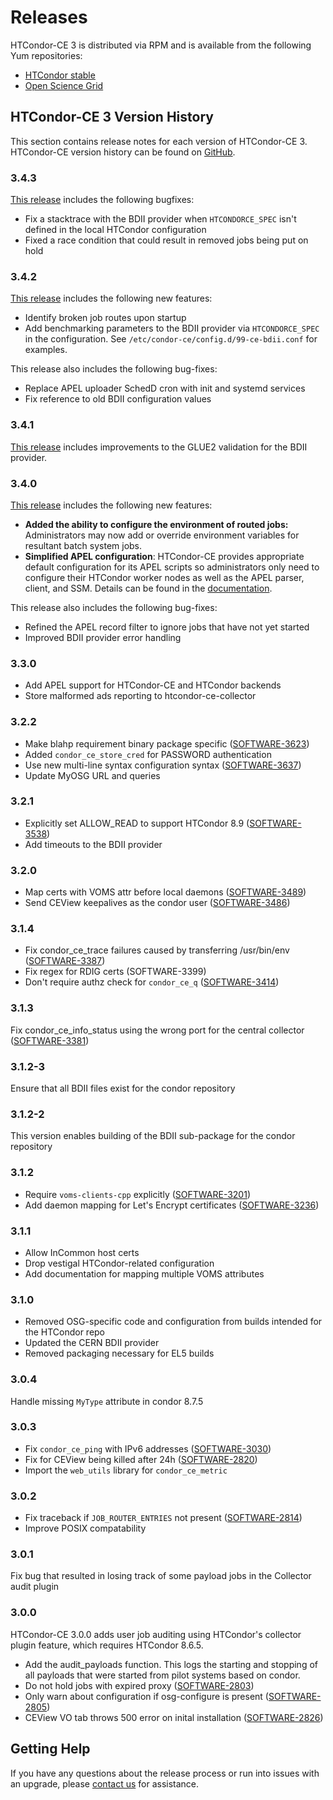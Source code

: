 Releases
========

HTCondor-CE 3 is distributed via RPM and is available from the following Yum repositories:

- [HTCondor stable](https://research.cs.wisc.edu/htcondor/yum/)
- [Open Science Grid](https://opensciencegrid.org/docs/common/yum/)

HTCondor-CE 3 Version History
-----------------------------

This section contains release notes for each version of HTCondor-CE 3.
HTCondor-CE version history can be found on [GitHub](https://github.com/htcondor/htcondor-ce/releases).

### 3.4.3 ###

[This release](https://github.com/htcondor/htcondor-ce/releases/tag/v3.4.3) includes the following bugfixes:

- Fix a stacktrace with the BDII provider when `HTCONDORCE_SPEC` isn't defined in the local HTCondor configuration
- Fixed a race condition that could result in removed jobs being put on hold

### 3.4.2 ###

[This release](https://github.com/htcondor/htcondor-ce/releases/tag/v3.4.2) includes the following new features:

- Identify broken job routes upon startup
- Add benchmarking parameters to the BDII provider via `HTCONDORCE_SPEC` in the configuration.
  See `/etc/condor-ce/config.d/99-ce-bdii.conf` for examples.

This release also includes the following bug-fixes:

- Replace APEL uploader SchedD cron with init and systemd services
- Fix reference to old BDII configuration values

### 3.4.1 ###

[This release](https://github.com/htcondor/htcondor-ce/releases/tag/v3.4.1) includes improvements to the GLUE2
validation for the BDII provider.

### 3.4.0 ###

[This release](https://github.com/htcondor/htcondor-ce/releases/tag/v3.4.0) includes the following new features:

- **Added the ability to configure the environment of routed jobs:** Administrators may now add or override environment
  variables for resultant batch system jobs.
- **Simplified APEL configuration**: HTCondor-CE provides appropriate default configuration for its APEL scripts so
  administrators only need to configure their HTCondor worker nodes as well as the APEL parser, client, and SSM.
  Details can be found in the [documentation](installation/htcondor-ce.md#uploading-accounting-records-to-apel).

This release also includes the following bug-fixes:

- Refined the APEL record filter to ignore jobs that have not yet started
- Improved BDII provider error handling

### 3.3.0 ###

- Add APEL support for HTCondor-CE and HTCondor backends
- Store malformed ads reporting to htcondor-ce-collector

### 3.2.2 ###

- Make blahp requirement binary package specific ([SOFTWARE-3623](https://jira.opensciencegrid.org/browse/SOFTWARE-3623))
- Added `condor_ce_store_cred` for PASSWORD authentication
- Use new multi-line syntax configuration syntax ([SOFTWARE-3637](https://jira.opensciencegrid.org/browse/SOFTWARE-3637))
- Update MyOSG URL and queries

### 3.2.1 ###

- Explicitly set ALLOW_READ to support HTCondor 8.9 ([SOFTWARE-3538](https://jira.opensciencegrid.org/browse/SOFTWARE-3538))
- Add timeouts to the BDII provider

### 3.2.0 ###

- Map certs with VOMS attr before local daemons ([SOFTWARE-3489](https://jira.opensciencegrid.org/browse/SOFTWARE-3489))
- Send CEView keepalives as the condor user ([SOFTWARE-3486](https://jira.opensciencegrid.org/browse/SOFTWARE-3486))

### 3.1.4 ###

- Fix condor_ce_trace failures caused by transferring /usr/bin/env ([SOFTWARE-3387](https://jira.opensciencegrid.org/browse/SOFTWARE-3387))
- Fix regex for RDIG certs (SOFTWARE-3399)
- Don't require authz check for `condor_ce_q` ([SOFTWARE-3414](https://jira.opensciencegrid.org/browse/SOFTWARE-3414))

### 3.1.3 ###

Fix condor_ce_info_status using the wrong port for the central collector
([SOFTWARE-3381](https://jira.opensciencegrid.org/browse/SOFTWARE-3381))

### 3.1.2-3 ###

Ensure that all BDII files exist for the condor repository

### 3.1.2-2 ###

This version enables building of the BDII sub-package for the condor repository

### 3.1.2 ###

- Require `voms-clients-cpp` explicitly ([SOFTWARE-3201](https://jira.opensciencegrid.org/browse/SOFTWARE-3201))
- Add daemon mapping for Let's Encrypt certificates ([SOFTWARE-3236](https://jira.opensciencegrid.org/browse/SOFTWARE-3236))

### 3.1.1 ###

- Allow InCommon host certs
- Drop vestigal HTCondor-related configuration
- Add documentation for mapping multiple VOMS attributes

### 3.1.0 ###

- Removed OSG-specific code and configuration from builds intended for the HTCondor repo
- Updated the CERN BDII provider
- Removed packaging necessary for EL5 builds

### 3.0.4 ###

Handle missing `MyType` attribute in condor 8.7.5

### 3.0.3 ###

- Fix `condor_ce_ping` with IPv6 addresses ([SOFTWARE-3030](https://jira.opensciencegrid.org/browse/SOFTWARE-3030))
- Fix for CEView being killed after 24h ([SOFTWARE-2820](https://jira.opensciencegrid.org/browse/SOFTWARE-3030))
- Import the `web_utils` library for `condor_ce_metric`

### 3.0.2 ###

- Fix traceback if `JOB_ROUTER_ENTRIES` not present ([SOFTWARE-2814](https://jira.opensciencegrid.org/browse/SOFTWARE-2814))
- Improve POSIX compatability

### 3.0.1 ###

Fix bug that resulted in losing track of some payload jobs in the Collector audit plugin

### 3.0.0 ###

HTCondor-CE 3.0.0 adds user job auditing using HTCondor's collector plugin feature, which requires HTCondor 8.6.5.

- Add the audit_payloads function.  This logs the starting and stopping of
  all payloads that were started from pilot systems based on condor.
- Do not hold jobs with expired proxy ([SOFTWARE-2803](https://jira.opensciencegrid.org/browse/SOFTWARE-2803))
- Only warn about configuration if osg-configure is present ([SOFTWARE-2805](https://jira.opensciencegrid.org/browse/SOFTWARE-2805))
- CEView VO tab throws 500 error on inital installation ([SOFTWARE-2826](https://jira.opensciencegrid.org/browse/SOFTWARE-2826))

Getting Help
------------

If you have any questions about the release process or run into issues with an upgrade, please
[contact us](index.md#contact-us) for assistance.
